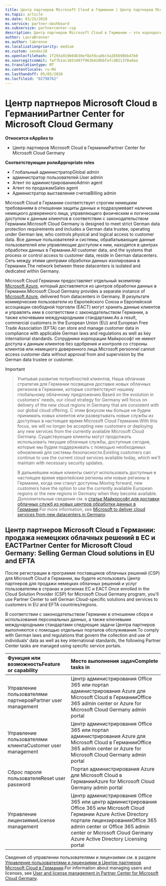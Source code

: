 ```yaml
---
title: Центр партнеров Microsoft Cloud в Германии | Центр партнеров Microsoft Cloud в Германии
ms.topic: article
ms.date: 03/15/2019
ms.service: partner-dashboard
ms.subservice: partnercenter-csp
description: Центр партнеров Microsoft Cloud в Германии — это корпоративный портал для партнеров Майкрософт, которые желают предложить облачные решения Майкрософт пользователям в странах ЕС и ЕАСТ.
author: LauraBrenner
ms.author: labrenne
ms.localizationpriority: medium
ms.custom: seodec18
ms.openlocfilehash: 1f293a919b04b30ef8afdcadbc5a285698bb47b0
ms.sourcegitcommit: faf7b1ac1653497f963b428bbfafcd821378adaa
ms.translationtype: MT
ms.contentlocale: ru-RU
ms.lasthandoff: 05/05/2020
ms.locfileid: "82798762"
---
```

# <a name="partner-center-for-microsoft-cloud-germany"></a><span data-ttu-id="b7451-103">Центр партнеров Microsoft Cloud в Германии</span><span class="sxs-lookup"><span data-stu-id="b7451-103">Partner Center for Microsoft Cloud Germany</span></span>

<span data-ttu-id="b7451-104">**Относится к**</span><span class="sxs-lookup"><span data-stu-id="b7451-104">**Applies to**</span></span>

-  <span data-ttu-id="b7451-105">Центр партнеров Microsoft Cloud в Германии</span><span class="sxs-lookup"><span data-stu-id="b7451-105">Partner Center for Microsoft Cloud Germany</span></span>

<span data-ttu-id="b7451-106">**Соответствующие роли**</span><span class="sxs-lookup"><span data-stu-id="b7451-106">**Appropriate roles**</span></span>
-   <span data-ttu-id="b7451-107">Глобальный администратор</span><span class="sxs-lookup"><span data-stu-id="b7451-107">Global admin</span></span>
-   <span data-ttu-id="b7451-108">администратор пользователей.</span><span class="sxs-lookup"><span data-stu-id="b7451-108">User admin</span></span>
-   <span data-ttu-id="b7451-109">Агент по администрированию</span><span class="sxs-lookup"><span data-stu-id="b7451-109">Admin agent</span></span>
-   <span data-ttu-id="b7451-110">Агент по продажам</span><span class="sxs-lookup"><span data-stu-id="b7451-110">Sales agent</span></span>
-   <span data-ttu-id="b7451-111">Администратор выставления счетов</span><span class="sxs-lookup"><span data-stu-id="b7451-111">Billing admin</span></span>

<span data-ttu-id="b7451-112">Microsoft Cloud в Германии соответствует строгим немецким требованиям в отношении защиты данных и подразумевает наличие немецкого доверенного лица, управляющего физическим и логическим доступом к данным клиентов в соответствии с законодательством Германии.</span><span class="sxs-lookup"><span data-stu-id="b7451-112">Microsoft Cloud Germany is designed to meet strict German data protection requirements and includes a German data trustee, operating under German law, who controls physical and logical access to customer data.</span></span> <span data-ttu-id="b7451-113">Все данные пользователей и системы, обрабатывающие данные пользователей или управляющие доступом к ним, находятся в центрах обработки данных в Германии.</span><span class="sxs-lookup"><span data-stu-id="b7451-113">All customer data, and the systems that process or control access to customer data, reside in German datacenters.</span></span> <span data-ttu-id="b7451-114">Сеть между этими центрами обработки данных изолирована в Германии.</span><span class="sxs-lookup"><span data-stu-id="b7451-114">The network between these datacenters is isolated and dedicated within Germany.</span></span>

<span data-ttu-id="b7451-115">Microsoft Cloud Германии предоставляет отдельный экземпляр [Microsoft Azure](https://go.microsoft.com/fwlink/?linkid=847992), который доставляется из центров обработки данных в Германии.</span><span class="sxs-lookup"><span data-stu-id="b7451-115">Microsoft Cloud Germany provides a separate instance of [Microsoft Azure](https://go.microsoft.com/fwlink/?linkid=847992), delivered from datacenters in Germany.</span></span> <span data-ttu-id="b7451-116">В результате коммерческие пользователи из Европейского Союза и Европейской ассоциации свободной торговли (ЕАСТ) могут хранить данные клиентов и управлять ими в соответствии с законодательством Германии, а также ключевыми международными стандартами.</span><span class="sxs-lookup"><span data-stu-id="b7451-116">As a result, commercial customers in the European Union (EU) and European Free Trade Association (EFTA) can store and manage customer data in compliance with applicable German laws and regulations as well as key international standards.</span></span> <span data-ttu-id="b7451-117">Сотрудники корпорации Майкрософт не имеют доступа к данным клиентов без одобрения и контроля со стороны клиентов или немецкого доверенного лица.</span><span class="sxs-lookup"><span data-stu-id="b7451-117">Microsoft personnel cannot access customer data without approval from and supervision by the German data trustee or customer.</span></span>

> [!IMPORTANT]

> <span data-ttu-id="b7451-118">Учитывая развитие потребностей клиентов, Наша облачная стратегия для Германии посвящена доставке новых облачных регионов в Германии, которые соответствуют нашему глобальному облачному предложению.</span><span class="sxs-lookup"><span data-stu-id="b7451-118">Based on the evolution in customers' needs, our cloud strategy for Germany will focus on delivery of the new cloud regions in Germany that are consistent with our global cloud offering.</span></span> <span data-ttu-id="b7451-119">С этим фокусом мы больше не будем принимать новых клиентов или развертывать новые службы из доступных в настоящее время Microsoft Cloud Германии.</span><span class="sxs-lookup"><span data-stu-id="b7451-119">With this focus, we will no longer be accepting new customers or deploying any new services from the currently available Microsoft Cloud Germany.</span></span> <span data-ttu-id="b7451-120">Существующие клиенты могут продолжать использовать текущие облачные службы, доступные сегодня, которые мы будем поддерживать с помощью необходимых обновлений для системы безопасности.</span><span class="sxs-lookup"><span data-stu-id="b7451-120">Existing customers can continue to use the current cloud services available today, which we'll maintain with necessary security updates.</span></span> 
> 
> <span data-ttu-id="b7451-121">В дальнейшем новые клиенты смогут использовать доступные в настоящее время европейские регионы или новые регионы в Германии, когда они станут доступны.</span><span class="sxs-lookup"><span data-stu-id="b7451-121">Moving forward, new customers have the option to use the currently available European regions or the new regions in Germany when they become available.</span></span> <span data-ttu-id="b7451-122">Дополнительные сведения см. в [статье Майкрософт для доставки облачных служб из новых центров обработки данных в Германии](https://news.microsoft.com/europe/2018/08/31/microsoft-to-deliver-cloud-services-from-new-datacentres-in-germany-in-2019-to-meet-evolving-customer-needs/).</span><span class="sxs-lookup"><span data-stu-id="b7451-122">For more information, see [Microsoft to deliver cloud services from new datacenters in Germany](https://news.microsoft.com/europe/2018/08/31/microsoft-to-deliver-cloud-services-from-new-datacentres-in-germany-in-2019-to-meet-evolving-customer-needs/).</span></span> 

## <a name="partner-center-for-microsoft-cloud-germany-selling-german-cloud-solutions-in-eu-and-efta"></a><span data-ttu-id="b7451-123">Центр партнеров Microsoft Cloud в Германии: продажа немецких облачных решений в ЕС и ЕАСТ</span><span class="sxs-lookup"><span data-stu-id="b7451-123">Partner Center for Microsoft Cloud Germany: Selling German Cloud solutions in EU and EFTA</span></span>

<span data-ttu-id="b7451-124">После регистрации в программе поставщиков облачных решений (CSP) для Microsoft Cloud в Германии, вы будете использовать Центр партнеров для продажи немецких облачных решений и услуг пользователям в странах и регионах ЕС и ЕАСТ.</span><span class="sxs-lookup"><span data-stu-id="b7451-124">Once enrolled in the Cloud Solution Provider (CSP) for Microsoft Cloud Germany program, you'll use Partner Center to sell German Cloud-specific solutions and services to customers in EU and EFTA countries/regions.</span></span> 

<span data-ttu-id="b7451-125">В соответствии с законодательством Германии в отношении сбора и использования персональных данных, а также ключевыми международными стандартами следующие задачи Центра партнеров выполняются с помощью отдельных порталов обслуживания.</span><span class="sxs-lookup"><span data-stu-id="b7451-125">To comply with German laws and regulations that govern the collection and use of individuals' data as well as key international standards, the following Partner Center tasks are managed using specific service portals.</span></span> 

<span data-ttu-id="b7451-126">Функция или возможность</span><span class="sxs-lookup"><span data-stu-id="b7451-126">Feature or capability</span></span> | <span data-ttu-id="b7451-127">Место выполнения задач</span><span class="sxs-lookup"><span data-stu-id="b7451-127">Complete tasks in</span></span>
:--- | :---
<span data-ttu-id="b7451-128">Управление пользователями партнеров</span><span class="sxs-lookup"><span data-stu-id="b7451-128">Partner user management</span></span> | <span data-ttu-id="b7451-129">Центр администрирования Office 365 или портал администрирования Azure для Microsoft Cloud в Германии</span><span class="sxs-lookup"><span data-stu-id="b7451-129">Office 365 admin center or Azure for Microsoft Cloud Germany admin portal</span></span>
<span data-ttu-id="b7451-130">Управление пользователями клиента</span><span class="sxs-lookup"><span data-stu-id="b7451-130">Customer user management</span></span> | <span data-ttu-id="b7451-131">Центр администрирования Office 365 или портал администрирования Azure для Microsoft Cloud в Германии</span><span class="sxs-lookup"><span data-stu-id="b7451-131">Office 365 admin center or Azure for Microsoft Cloud Germany admin portal</span></span>
<span data-ttu-id="b7451-132">Сброс пароля пользователя</span><span class="sxs-lookup"><span data-stu-id="b7451-132">Reset user password</span></span> | <span data-ttu-id="b7451-133">Портал администрирования Azure для Microsoft Cloud в Германии</span><span class="sxs-lookup"><span data-stu-id="b7451-133">Azure for Microsoft Cloud Germany admin portal</span></span>
<span data-ttu-id="b7451-134">Управление лицензиями</span><span class="sxs-lookup"><span data-stu-id="b7451-134">License management</span></span> | <span data-ttu-id="b7451-135">Центр администрирования Office 365 или центр администрирования Office 365 или Microsoft Cloud Германии Azure Active Directory портале лицензирования</span><span class="sxs-lookup"><span data-stu-id="b7451-135">Office 365 admin center or Office 365 admin center or Microsoft Cloud Germany Azure Active Directory Licensing portal</span></span>


<span data-ttu-id="b7451-136">Сведения об управлении пользователями и лицензиями см. в разделе [Управление пользователями и лицензиями в Центре партнеров Microsoft Cloud в Германии](user-management-in-partner-center-for-microsoft-cloud-germany.md).</span><span class="sxs-lookup"><span data-stu-id="b7451-136">For information about managing users and licenses, see [User and license management in Partner Center for Microsoft Cloud Germany](user-management-in-partner-center-for-microsoft-cloud-germany.md).</span></span>


